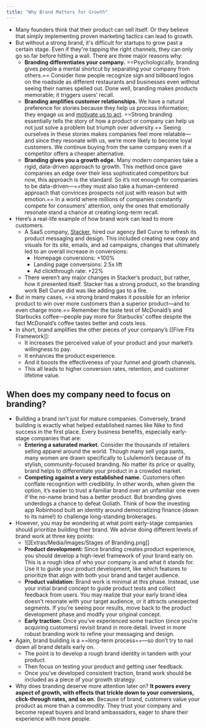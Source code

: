 ```yaml
---
title: "Why Brand Matters for Growth"
---
```

- Many founders think that their product can sell itself. Or they believe that simply implementing proven marketing tactics can lead to growth.
- But without a strong brand, it's difficult for startups to grow past a certain stage. Even if they're tapping the right channels, they can only go so far before hitting a wall. There are three major reasons why:
	- **Branding differentiates your company.** ==Psychologically, branding gives people a mental shortcut by separating your company from others.== Consider how people recognize sign and billboard logos on the roadside as different restaurants and businesses even without seeing their names spelled out. Done well, branding makes products memorable; it triggers users’ recall.
	- **Branding amplifies customer relationships.** We have a natural preference for stories because they help us process information; they engage us and [motivate us to act](https://www.npr.org/sections/health-shots/2020/04/11/815573198/how-stories-connect-and-persuade-us-unleashing-the-brain-power-of-narrative). ==Strong branding essentially tells the story of how a product or company can help us not just solve a problem but triumph over adversity.== Seeing ourselves in these stories makes companies feel more relatable—and since they resonate with us, we’re more likely to become loyal customers. We continue buying from the same company even if a competitor offers a cheaper alternative.
	- **Branding gives you a growth edge.** Many modern companies take a rigid, data-driven approach to growth. This method once gave companies an edge over their less sophisticated competitors but now, this approach is the standard. So it’s not enough for companies to be data-driven—==they must also take a human-centered approach that convinces prospects not just with reason but with emotion.== In a world where millions of companies constantly compete for consumers’ attention, only the ones that emotionally resonate stand a chance at creating long-term recall.
- Here’s a real-life example of how brand work can lead to more customers.
	- A SaaS company, [Stacker](https://www.stackerhq.com/), hired our agency Bell Curve to refresh its product messaging and design. This included creating new copy and visuals for its site, emails, and ad campaigns, changes that ultimately led to an overall increase in conversions:
		- Homepage conversions: +100%
		- Landing page conversions: 2.5x lift
		- Ad clickthrough rate: +22%
	- There weren’t any major changes in Stacker’s product, but rather, how it presented itself. Stacker has a strong product, so the branding work Bell Curve did was like adding gas to a fire.
- But in many cases, ==a strong brand makes it possible for an inferior product to win over more customers than a superior product—and to even charge more.== Remember the taste test of McDonald’s and Starbucks coffee—people pay more for Starbucks’ coffee despite the fact McDonald’s coffee tastes better and costs less.
- In short, brand amplifies the other pieces of your company’s [[Five Fits Framework]]: 
	- It increases the perceived value of your product and your market’s willingness to pay. 
	- It enhances the product experience. 
	- And it boosts the effectiveness of your funnel and growth channels. 
	- This all leads to higher conversion rates, retention, and customer lifetime value.

## When does my company need to focus on branding?
- Building a brand isn’t just for mature companies. Conversely, brand building is exactly what helped established names like Nike to find success in the first place. Every business benefits, especially early-stage companies that are:
	- **Entering a saturated market.** Consider the thousands of retailers selling apparel around the world. Though many sell yoga pants, many women are drawn specifically to Lululemon’s because of its stylish, community-focused branding. No matter its price or quality, brand helps to differentiate your product in a crowded market.
	- **Competing against a very established name.** Customers often conflate recognition with credibility. In other words, when given the option, it’s easier to trust a familiar brand over an unfamiliar one even if the no-name brand has a better product. But branding gives underdogs a chance to defeat Goliath. Think of how the investing app Robinhood built an identity around democratizing finance (down to its name!) to challenge long-standing brokerages.
- However, you may be wondering at what point early-stage companies should prioritize building their brand. We advise doing different levels of brand work at three key points:
	- ![[Extras/Media/Images/Stages of Branding.png]]
	- **Product development:** Since branding creates product experience, you should develop a high-level framework of your brand early on. This is a rough idea of who your company is and what it stands for. Use it to guide your product development, like which features to prioritize that align with both your brand and target audience. 
	- **Product validation:** Brand work is minimal at this phase. Instead, use your initial brand concept to guide product tests and collect feedback from users. You may realize that your early brand idea doesn’t resonate with your target audience, or it attracts unexpected segments. If you’re seeing poor results, move back to the product development phase and modify your original concept. 
	- **Early traction:** Once you’ve experienced some traction (once you’re acquiring customers) revisit brand in more detail. Invest in more robust branding work to refine your messaging and design.
- Again, brand building is a ==long-term process==—so don’t try to nail down all brand details early on. 
	- The point is to develop a rough brand identity in tandem with your product. 
	- Then focus on testing your product and getting user feedback. 
	- Once you’ve developed consistent traction, brand work should be included as a piece of your growth strategy.
- Why does branding deserve more attention later on? **It powers every aspect of growth, with effects that trickle down to your conversions, click-through rates, and so on.** Because of brand, customers value your product as more than a commodity. They trust your company and become repeat buyers and brand ambassadors, eager to share their experience with more people.